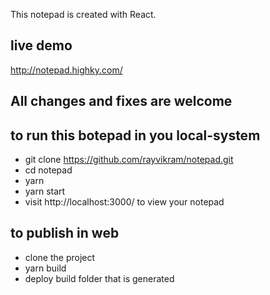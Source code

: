 This notepad is created with React.

## live demo

http://notepad.highky.com/

## All changes and fixes are welcome

## to run this botepad in you local-system
- git clone https://github.com/rayvikram/notepad.git
- cd notepad
- yarn
- yarn start
- visit http://localhost:3000/ to view your notepad

## to publish in web
- clone the project
- yarn build
- deploy build folder that is generated